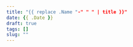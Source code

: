 ```yaml
---
title: "{{ replace .Name "-" " " | title }}"
date: {{ .Date }}
draft: true
tags: []
slug: ""
---
```


